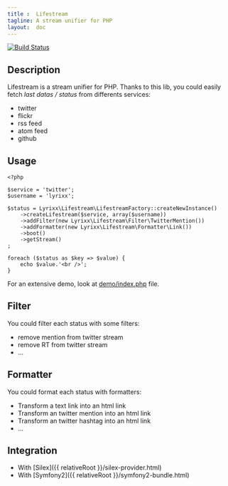 ```yaml
---
title :  Lifestream
tagline: A stream unifier for PHP
layout:  doc
---
```


[![Build Status](https://secure.travis-ci.org/lyrixx/lifestream.png)](http://travis-ci.org/lyrixx/lifestream)

Description
-----------

Lifestream is a stream unifier for PHP. Thanks to this lib, you could easily
fetch *last datas / status* from differents services:

-  twitter
-  flickr
-  rss feed
-  atom feed
-  github

Usage
-----

    <?php

    $service = 'twitter';
    $username = 'lyrixx';

    $status = Lyrixx\Lifestream\LifestreamFactory::createNewInstance()
        ->createLifestream($service, array($username))
        ->addFilter(new Lyrixx\Lifestream\Filter\TwitterMention())
        ->addFormatter(new Lyrixx\Lifestream\Formatter\Link())
        ->boot()
        ->getStream()
    ;

    foreach ($status as $key => $value) {
        echo $value.'<br />';
    }

For an extensive demo, look at
[demo/index.php](https://github.com/lyrixx/lifestream/blob/master/demo/index.php)
file.

Filter
------

You could filter each status with some filters:

-  remove mention from twitter stream
-  remove RT from twitter stream
-  ...

Formatter
---------

You could format each status with formatters:

-  Transform a text link into an html link
-  Transform an twitter mention into an html link
-  Transform an twitter hashtag into an html link
-  ...

Integration
-----------

-  With [Silex]({{ relativeRoot }}/silex-provider.html)
-  With [Symfony2]({{ relativeRoot }}/symfony2-bundle.html)
